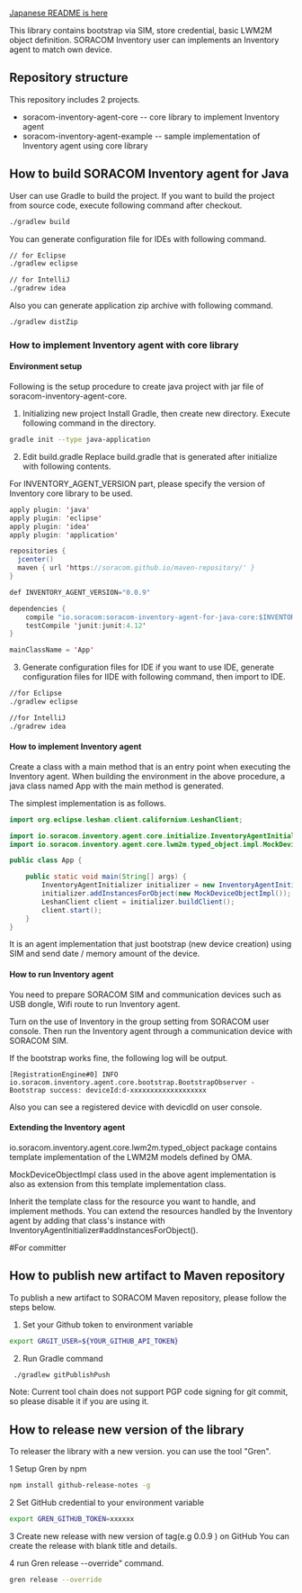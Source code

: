 [Japanese README is here](README_ja.md)

This library contains bootstrap via SIM, store credential, basic LWM2M object definition. SORACOM Inventory user can implements  an Inventory agent to match own device.

## Repository structure
This repository includes 2 projects.
- soracom-inventory-agent-core -- core library to implement Inventory agent
- soracom-inventory-agent-example -- sample implementation of Inventory agent using core library

## How to build SORACOM Inventory agent for Java
User can use Gradle to build the project. If you want to build the project from source code, execute following command after checkout.
 
```sh
./gradlew build
```

You can generate configuration file for IDEs with following command.

```sh
// for Eclipse
./gradlew eclipse

// for IntelliJ
./gradrew idea
```

Also you can generate application zip archive with following command.

```sh
./gradlew distZip
```

### How to implement Inventory agent with core library
#### Environment setup
Following is the setup procedure to create java project with jar file of soracom-inventory-agent-core. 

1. Initializing new project
Install Gradle, then create new directory. Execute following command in the directory.

```sh
gradle init --type java-application
```

2. Edit build.gradle
Replace build.gradle that is generated after initialize with following contents.

For INVENTORY_AGENT_VERSION part, please specify the version of Inventory core library to be used.

```java
apply plugin: 'java'
apply plugin: 'eclipse'
apply plugin: 'idea'
apply plugin: 'application'

repositories {
  jcenter()
  maven { url 'https://soracom.github.io/maven-repository/' }
}

def INVENTORY_AGENT_VERSION="0.0.9"

dependencies {
    compile "io.soracom:soracom-inventory-agent-for-java-core:$INVENTORY_AGENT_VERSION"
    testCompile 'junit:junit:4.12'
}

mainClassName = 'App'
```

3. Generate configuration files for IDE
if you want to use IDE, generate configuration files for IIDE with following command, then import to IDE.

```sh
//for Eclipse
./gradlew eclipse

//for IntelliJ
./gradrew idea
```

#### How to implement Inventory agent
Create a class with a main method that is an entry point when executing the Inventory agent. When building the environment in the above procedure, a java class named App with the main method is generated.

The simplest implementation is as follows.

```java
import org.eclipse.leshan.client.californium.LeshanClient;

import io.soracom.inventory.agent.core.initialize.InventoryAgentInitializer;
import io.soracom.inventory.agent.core.lwm2m.typed_object.impl.MockDeviceObjectImpl;

public class App {

	public static void main(String[] args) {
		InventoryAgentInitializer initializer = new InventoryAgentInitializer();
		initializer.addInstancesForObject(new MockDeviceObjectImpl());
		LeshanClient client = initializer.buildClient();
		client.start();
	}
}
```

It is an agent implementation that just bootstrap (new device creation) using SIM and send date / memory amount of the device.

#### How to run Inventory agent
You need to prepare SORACOM SIM and communication devices such as USB dongle, Wifi route to run Inventory agent.

Turn on the use of Inventory in the group setting from SORACOM user console. Then run the Inventory agent through a communication device with SORACOM SIM.

If the bootstrap works fine, the following log will be output.

```
[RegistrationEngine#0] INFO io.soracom.inventory.agent.core.bootstrap.BootstrapObserver - Bootstrap success: deviceId:d-xxxxxxxxxxxxxxxxxxx
```

Also you can see a registered device with devicdId on user console.

#### Extending the Inventory agent
io.soracom.inventory.agent.core.lwm2m.typed_object package contains template implementation of the LWM2M models defined by OMA.

MockDeviceObjectImpl class used in the above agent implementation is also as extension from this template implementation class.

Inherit the template class for the resource you want to handle, and implement methods. You can extend the resources handled by the Inventory agent by adding that class's instance with InventoryAgentInitializer#addInstancesForObject().


#For committer
## How to publish new artifact to Maven repository
To publish a new artifact to SORACOM Maven repository, please follow the steps below.

1. Set your Github token to environment variable

```sh
export GRGIT_USER=${YOUR_GITHUB_API_TOKEN}
```

2. Run Gradle command 

```sh
 ./gradlew gitPublishPush
 ```

Note: Current tool chain does not support PGP code signing for git commit, so please disable it if you are using it. 

## How to release new version of the library
To releaser the library with a new version. you can use the tool "Gren".

1 Setup Gren by npm

```sh
npm install github-release-notes -g
```

2 Set GitHub credential to your environment variable

```sh
export GREN_GITHUB_TOKEN=xxxxxx
```

3 Create new release with new version of tag(e.g 0.0.9 ) on GitHub
 You can create the release with blank title and details.
 
4 run Gren release --override" command.


```sh
gren release --override
```







